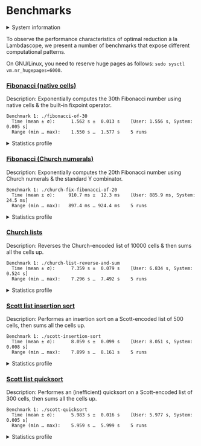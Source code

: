 # Benchmarks

<details>
<summary>System information</summary>

```
                          ./+o+-       etiamz@etiamz
                  yyyyy- -yyyyyy+      OS: Ubuntu 24.04 noble
               ://+//////-yyyyyyo      Kernel: x86_64 Linux 6.8.0-60-generic
           .++ .:/++++++/-.+sss/`      Uptime: 16m
         .:++o:  /++++++++/:--:/-      Packages: 2799
        o:+o+:++.`..```.-/oo+++++/     Shell: bash 5.2.21
       .:+o:+o/.          `+sssoo+/    Resolution: 3840x2400
  .++/+:+oo+o:`             /sssooo.   DE: GNOME 46.7
 /+++//+:`oo+o               /::--:.   WM: Mutter
 \+/+o+++`o++o               ++////.   WM Theme: Adwaita
  .++.o+++oo+:`             /dddhhh.   GTK Theme: Yaru-red [GTK2/3]
       .+.o+oo:.          `oddhhhh+    Icon Theme: Yaru-red
        \+.++o+o``-````.:ohdhhhhh+     Font: Ubuntu Sans Bold 11 @wght=700
         `:o+++ `ohhhhhhhhyo++os:      Disk: 389G / 484G (85%)
           .o:`.syhhhhhhh/.oo++o`      CPU: AMD Ryzen 9 5900HX with Radeon Graphics @ 16x 4.68GHz
               /osyyyyyyo++ooo+++/     GPU: AMD/ATI Cezanne [Radeon Vega Series / Radeon Vega Mobile Series]
                   ````` +oo+++o\:     RAM: 5849MiB / 15388MiB
                          `oo++.
```

</details>

To observe the performance characteristics of optimal reduction à la Lambdascope, we present a number of benchmarks that expose different computational patterns.

On GNU/Linux, you need to reserve huge pages as follows: `sudo sysctl vm.nr_hugepages=6000`.

### [Fibonacci (native cells)](fibonacci-of-30.c)

Description: Exponentially computes the 30th Fibonacci number using native cells & the built-in fixpoint operator.

```
Benchmark 1: ./fibonacci-of-30
  Time (mean ± σ):      1.562 s ±  0.013 s    [User: 1.556 s, System: 0.005 s]
  Range (min … max):    1.550 s …  1.577 s    5 runs
```

<details>
<summary>Statistics profile</summary>

```
Annihilation interactions: 0
 Commutation interactions: 8077611
        Beta interactions: 2692537
               Expansions: 2692536
    Native function calls: 12948453
            If-then-elses: 4870845
       Total interactions: 28589446
      Garbage collections: 20390451
       Delimiter mergings: 0
     Total graph rewrites: 48979897
    Duplicators allocated: 8077611
     Delimiters allocated: 0
    Total nodes allocated: 75905268
```

</details>

### [Fibonacci (Church numerals)](church-fix-fibonacci-of-20.c)

Description: Exponentially computes the 20th Fibonacci number using Church numerals & the standard Y combinator.

```
Benchmark 1: ./church-fix-fibonacci-of-20
  Time (mean ± σ):     910.7 ms ±  12.3 ms    [User: 885.9 ms, System: 24.5 ms]
  Range (min … max):   897.4 ms … 924.4 ms    5 runs
```

<details>
<summary>Statistics profile</summary>

```
Annihilation interactions: 7278199
 Commutation interactions: 37759561
        Beta interactions: 521515
               Expansions: 0
    Native function calls: 0
            If-then-elses: 0
       Total interactions: 45559275
      Garbage collections: 2067516
       Delimiter mergings: 1622053
     Total graph rewrites: 49248844
    Duplicators allocated: 3483467
     Delimiters allocated: 19660374
    Total nodes allocated: 26808608
```

</details>

### [Church lists](church-list-reverse-and-sum.c)

Description: Reverses the Church-encoded list of 10000 cells & then sums all the cells up.

```
Benchmark 1: ./church-list-reverse-and-sum
  Time (mean ± σ):      7.359 s ±  0.079 s    [User: 6.834 s, System: 0.524 s]
  Range (min … max):    7.296 s …  7.492 s    5 runs
```

<details>
<summary>Statistics profile</summary>

```
Annihilation interactions: 50124995
 Commutation interactions: 400300030
        Beta interactions: 100006
               Expansions: 0
    Native function calls: 20000
            If-then-elses: 0
       Total interactions: 450545031
      Garbage collections: 10008
       Delimiter mergings: 40001
     Total graph rewrites: 450595040
    Duplicators allocated: 140001
     Delimiters allocated: 150255014
    Total nodes allocated: 150625048
```

</details>

### [Scott list insertion sort](scott-insertion-sort.c)

Description: Performes an insertion sort on a Scott-encoded list of 500 cells, then sums all the cells up.

```
Benchmark 1: ./scott-insertion-sort
  Time (mean ± σ):      8.059 s ±  0.099 s    [User: 8.051 s, System: 0.008 s]
  Range (min … max):    7.899 s …  8.161 s    5 runs
```

<details>
<summary>Statistics profile</summary>

```
Annihilation interactions: 84454257
 Commutation interactions: 360554484
        Beta interactions: 1007506
               Expansions: 125750
    Native function calls: 250500
            If-then-elses: 124750
       Total interactions: 446391497
      Garbage collections: 67766332
       Delimiter mergings: 2496503
     Total graph rewrites: 516654332
    Duplicators allocated: 751506
     Delimiters allocated: 236052519
    Total nodes allocated: 246589149
```

</details>

### [Scott list quicksort](scott-quicksort.c)

Description: Performes an (inefficient) quicksort on a Scott-encoded list of 300 cells, then sums all the cells up.

```
Benchmark 1: ./scott-quicksort
  Time (mean ± σ):      5.983 s ±  0.016 s    [User: 5.977 s, System: 0.005 s]
  Range (min … max):    5.959 s …  5.999 s    5 runs
```

<details>
<summary>Statistics profile</summary>

```
Annihilation interactions: 41800202
 Commutation interactions: 320505663
        Beta interactions: 1085106
               Expansions: 135450
    Native function calls: 180000
            If-then-elses: 89700
       Total interactions: 363660671
      Garbage collections: 28769535
       Delimiter mergings: 46806957
     Total graph rewrites: 439237163
    Duplicators allocated: 904512
     Delimiters allocated: 167379139
    Total nodes allocated: 173230541
```

</details>
